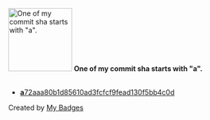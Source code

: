 <img src="https://my-badges.github.io/my-badges/a-commit.png" alt="One of my commit sha starts with &quot;a&quot;." title="One of my commit sha starts with &quot;a&quot;." width="128">
<strong>One of my commit sha starts with &quot;a&quot;.</strong>
<br><br>

- <a href="https://github.com/PhateValleyman/umbrella_module/commit/a72aaa80b1d85610ad3fcfcf9fead130f5bb4c0d"><strong>a</strong>72aaa80b1d85610ad3fcfcf9fead130f5bb4c0d</a>


Created by <a href="https://github.com/my-badges/my-badges">My Badges</a>